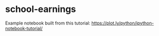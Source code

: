 # school-earnings

Example notebook built from this tutorial: https://plot.ly/python/ipython-notebook-tutorial/
